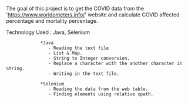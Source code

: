 The goal of this project is to get the COVID data from the 'https://www.worldometers.info/' website and calculate COVID affected percentage and mortality percentage.

Technology Used : Java, Selenium
  
                 *Java
                    - Reading the text file
                    - List & Map.
                    - String to Integer conversion.
                    - Replace a character with the another character in String.
                    - Writing in the text file.
                 
                 *Selenium
                    - Reading the data from the web table.
                    - Finding elements using relative xpath.
    
